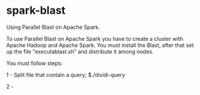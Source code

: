 # spark-blast
Using Parallel Blast on Apache Spark.

To use Parallel Blast on Apache Spark you have to create a cluster with Apache Hadoop and Apache Spark.
You must install the Blast, after that set up the file "executablast.sh" and distribute it among nodes.

You must follow steps:

1 - Split file that contain a query;
$./dividi-query

2 - 


